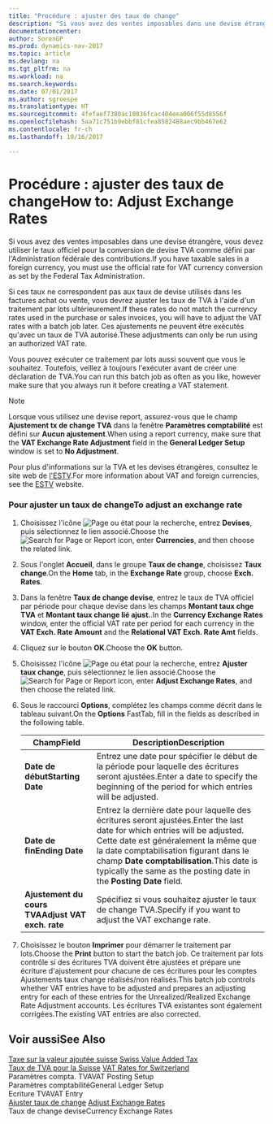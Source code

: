 ```yaml
---
title: "Procédure : ajuster des taux de change"
description: "Si vous avez des ventes imposables dans une devise étrangère, vous devez utiliser le taux officiel pour la conversion de devise TVA comme défini par l'Administration fédérale des contributions."
documentationcenter: 
author: SorenGP
ms.prod: dynamics-nav-2017
ms.topic: article
ms.devlang: na
ms.tgt_pltfrm: na
ms.workload: na
ms.search.keywords: 
ms.date: 07/01/2017
ms.author: sgroespe
ms.translationtype: HT
ms.sourcegitcommit: 4fefaef7380ac10836fcac404eea006f55d8556f
ms.openlocfilehash: 5aa71c751b9ebbf81cfea8582488aec9bb467e62
ms.contentlocale: fr-ch
ms.lasthandoff: 10/16/2017

---
```

# <a name="how-to-adjust-exchange-rates"></a><span data-ttu-id="88868-103">Procédure : ajuster des taux de change</span><span class="sxs-lookup"><span data-stu-id="88868-103">How to: Adjust Exchange Rates</span></span>
<span data-ttu-id="88868-104">Si vous avez des ventes imposables dans une devise étrangère, vous devez utiliser le taux officiel pour la conversion de devise TVA comme défini par l'Administration fédérale des contributions.</span><span class="sxs-lookup"><span data-stu-id="88868-104">If you have taxable sales in a foreign currency, you must use the official rate for VAT currency conversion as set by the Federal Tax Administration.</span></span>  
  
 <span data-ttu-id="88868-105">Si ces taux ne correspondent pas aux taux de devise utilisés dans les factures achat ou vente, vous devrez ajuster les taux de TVA à l'aide d'un traitement par lots ultérieurement.</span><span class="sxs-lookup"><span data-stu-id="88868-105">If these rates do not match the currency rates used in the purchase or sales invoices, you will have to adjust the VAT rates with a batch job later.</span></span> <span data-ttu-id="88868-106">Ces ajustements ne peuvent être exécutés qu'avec un taux de TVA autorisé.</span><span class="sxs-lookup"><span data-stu-id="88868-106">These adjustments can only be run using an authorized VAT rate.</span></span>  
  
 <span data-ttu-id="88868-107">Vous pouvez exécuter ce traitement par lots aussi souvent que vous le souhaitez. Toutefois, veillez à toujours l'exécuter avant de créer une déclaration de TVA.</span><span class="sxs-lookup"><span data-stu-id="88868-107">You can run this batch job as often as you like, however make sure that you always run it before creating a VAT statement.</span></span>  
  
> [!NOTE]  
>  <span data-ttu-id="88868-108">Lorsque vous utilisez une devise report, assurez-vous que le champ **Ajustement tx de change TVA** dans la fenêtre **Paramètres comptabilité** est défini sur **Aucun ajustement**.</span><span class="sxs-lookup"><span data-stu-id="88868-108">When using a report currency, make sure that the **VAT Exchange Rate Adjustment** field in the **General Ledger Setup** window is set to **No Adjustment**.</span></span>  
  
 <span data-ttu-id="88868-109">Pour plus d'informations sur la TVA et les devises étrangères, consultez le site web de [l'ESTV](http://go.microsoft.com/fwlink/?LinkId=285999).</span><span class="sxs-lookup"><span data-stu-id="88868-109">For more information about VAT and foreign currencies, see the [ESTV](http://go.microsoft.com/fwlink/?LinkId=285999) website.</span></span>  
  
### <a name="to-adjust-an-exchange-rate"></a><span data-ttu-id="88868-110">Pour ajuster un taux de change</span><span class="sxs-lookup"><span data-stu-id="88868-110">To adjust an exchange rate</span></span>  
  
1.  <span data-ttu-id="88868-111">Choisissez l'icône ![Page ou état pour la recherche](media/ui-search/search_small.png "icône Page ou état pour la recherche"), entrez **Devises**, puis sélectionnez le lien associé.</span><span class="sxs-lookup"><span data-stu-id="88868-111">Choose the ![Search for Page or Report](media/ui-search/search_small.png "Search for Page or Report icon") icon, enter **Currencies**, and then choose the related link.</span></span>  
  
2.  <span data-ttu-id="88868-112">Sous l'onglet **Accueil**, dans le groupe **Taux de change**, choisissez **Taux change**.</span><span class="sxs-lookup"><span data-stu-id="88868-112">On the **Home** tab, in the **Exchange Rate** group, choose **Exch. Rates**.</span></span>  
  
3.  <span data-ttu-id="88868-113">Dans la fenêtre **Taux de change devise**, entrez le taux de TVA officiel par période pour chaque devise dans les champs **Montant taux chge TVA** et **Montant taux change lié ajust.**.</span><span class="sxs-lookup"><span data-stu-id="88868-113">In the **Currency Exchange Rates** window, enter the official VAT rate per period for each currency in the **VAT Exch. Rate Amount** and the **Relational VAT Exch. Rate Amt** fields.</span></span>  
  
4.  <span data-ttu-id="88868-114">Cliquez sur le bouton **OK**.</span><span class="sxs-lookup"><span data-stu-id="88868-114">Choose the **OK** button.</span></span>  
  
5.  <span data-ttu-id="88868-115">Choisissez l'icône ![Page ou état pour la recherche](media/ui-search/search_small.png "icône Page ou état pour la recherche"), entrez **Ajuster taux change**, puis sélectionnez le lien associé.</span><span class="sxs-lookup"><span data-stu-id="88868-115">Choose the ![Search for Page or Report](media/ui-search/search_small.png "Search for Page or Report icon") icon, enter **Adjust Exchange Rates**, and then choose the related link.</span></span>  
  
6.  <span data-ttu-id="88868-116">Sous le raccourci **Options**, complétez les champs comme décrit dans le tableau suivant.</span><span class="sxs-lookup"><span data-stu-id="88868-116">On the **Options** FastTab, fill in the fields as described in the following table.</span></span>   
  
    |<span data-ttu-id="88868-117">Champ</span><span class="sxs-lookup"><span data-stu-id="88868-117">Field</span></span>|<span data-ttu-id="88868-118">Description</span><span class="sxs-lookup"><span data-stu-id="88868-118">Description</span></span>|  
    |---------------------------------|---------------------------------------|  
    |<span data-ttu-id="88868-119">**Date de début**</span><span class="sxs-lookup"><span data-stu-id="88868-119">**Starting Date**</span></span>|<span data-ttu-id="88868-120">Entrez une date pour spécifier le début de la période pour laquelle des écritures seront ajustées.</span><span class="sxs-lookup"><span data-stu-id="88868-120">Enter a date to specify the beginning of the period for which entries will be adjusted.</span></span>|  
    |<span data-ttu-id="88868-121">**Date de fin**</span><span class="sxs-lookup"><span data-stu-id="88868-121">**Ending Date**</span></span>|<span data-ttu-id="88868-122">Entrez la dernière date pour laquelle des écritures seront ajustées.</span><span class="sxs-lookup"><span data-stu-id="88868-122">Enter the last date for which entries will be adjusted.</span></span> <span data-ttu-id="88868-123">Cette date est généralement la même que la date comptabilisation figurant dans le champ **Date comptabilisation**.</span><span class="sxs-lookup"><span data-stu-id="88868-123">This date is typically the same as the posting date in the **Posting Date** field.</span></span>|  
    |<span data-ttu-id="88868-124">**Ajustement du cours TVA**</span><span class="sxs-lookup"><span data-stu-id="88868-124">**Adjust VAT exch. rate**</span></span>|<span data-ttu-id="88868-125">Spécifiez si vous souhaitez ajuster le taux de change TVA.</span><span class="sxs-lookup"><span data-stu-id="88868-125">Specify if you want to adjust the VAT exchange rate.</span></span>|  
  
7.  <span data-ttu-id="88868-126">Choisissez le bouton **Imprimer** pour démarrer le traitement par lots.</span><span class="sxs-lookup"><span data-stu-id="88868-126">Choose the **Print** button to start the batch job.</span></span> <span data-ttu-id="88868-127">Ce traitement par lots contrôle si des écritures TVA doivent être ajustées et prépare une écriture d'ajustement pour chacune de ces écritures pour les comptes Ajustements taux change réalisés/non réalisés.</span><span class="sxs-lookup"><span data-stu-id="88868-127">This batch job controls whether VAT entries have to be adjusted and prepares an adjusting entry for each of these entries for the Unrealized/Realized Exchange Rate Adjustment accounts.</span></span> <span data-ttu-id="88868-128">Les écritures TVA existantes sont également corrigées.</span><span class="sxs-lookup"><span data-stu-id="88868-128">The existing VAT entries are also corrected.</span></span>  
  
## <a name="see-also"></a><span data-ttu-id="88868-129">Voir aussi</span><span class="sxs-lookup"><span data-stu-id="88868-129">See Also</span></span>  
 <span data-ttu-id="88868-130">[Taxe sur la valeur ajoutée suisse](swiss-value-added-tax.md) </span><span class="sxs-lookup"><span data-stu-id="88868-130">[Swiss Value Added Tax](swiss-value-added-tax.md) </span></span>  
 <span data-ttu-id="88868-131">[Taux de TVA pour la Suisse](vat-rates-for-switzerland.md) </span><span class="sxs-lookup"><span data-stu-id="88868-131">[VAT Rates for Switzerland](vat-rates-for-switzerland.md) </span></span>  
 <span data-ttu-id="88868-132">Paramètres compta. TVA</span><span class="sxs-lookup"><span data-stu-id="88868-132">VAT Posting Setup</span></span>   
 <span data-ttu-id="88868-133">Paramètres comptabilité</span><span class="sxs-lookup"><span data-stu-id="88868-133">General Ledger Setup</span></span>   
 <span data-ttu-id="88868-134">Ecriture TVA</span><span class="sxs-lookup"><span data-stu-id="88868-134">VAT Entry</span></span>   
 <span data-ttu-id="88868-135">[Ajuster taux de change](-$-b_595-adjust-exchange-rates-$.md) </span><span class="sxs-lookup"><span data-stu-id="88868-135">[Adjust Exchange Rates](-$-b_595-adjust-exchange-rates-$.md) </span></span>  
 <span data-ttu-id="88868-136">Taux de change devise</span><span class="sxs-lookup"><span data-stu-id="88868-136">Currency Exchange Rates</span></span>
